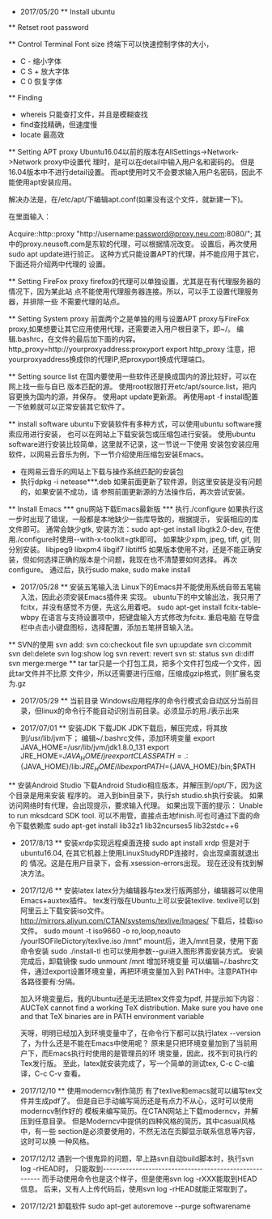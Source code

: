 * 2017/05/20
** Install ubuntu

** Retset root password

** Control Terminal Font size
   终端下可以快速控制字体的大小，
   + C - 缩小字体
   + C S + 放大字体
   + C 0 恢复字体

** Finding
   + whereis 只能查打文件，并且是模糊查找
   + find查找精确，但速度慢
   + locate 最高效
   
** Setting APT proxy
   Ubuntu16.04以前的版本在AllSettings->Network->Network proxy中设置代
   理时，是可以在detail中输入用户名和密码的。
   但是16.04版本中不进行detail设置。
   而apt使用时又不会要求输入用户名密码，因此不能使用apt安装应用。
   
   解决办法是，在/etc/apt/下编辑apt.conf(如果没有这个文件，就新建一下)。
   
   在里面输入：
   
   Acquire::http::proxy "http://username:password@proxy.neu.com:8080/";
   其中的proxy.neusoft.com是东软的代理，可以根据情况改变。
   设置后，再次使用sudo apt update进行验正。
   这种方式只能设置APT的代理，并不能应用于其它，下面还将介绍两中代理的
   设置。
   
** Setting FireFox proxy
   firefox的代理可以单独设置，尤其是在有代理服务器的情况下，因为某此站
   点不能使用代理服务器连接。所以，可以手工设置代理服务器，并排除一些
   不需要代理的站点。

** Setting System proxy
   前面两个之是单独的用与设置APT proxy与FireFox proxy,如果想要让其它应用使用代理，还需要进入用户根目录下，即~/。
   编辑.bashrc，在文件的最后加下面的内容。
   http_proxy=http://yourproxyaddress:proxyport
   export http_proxy
   注意，把yourproxyaddress换成你的代理IP,把proxyport换成代理端口。

** Setting source list
   在国内要使用一些软件还是换成国内的源比较好，可以在网上找一些与自已
   版本匹配的源。
   使用root权限打开etc/apt/source.list，把内容更换为国内的源，并保存。
   使用apt update更新源。
   再使用apt -f install配置一下依赖就可以正常安装其它软件了。

** install software
   ubuntu下安装软件有多种方式，可以使用ubuntu software搜索应用进行安装，
   也可以在网站上下载安装包或压缩包进行安装。
   使用ubuntu software进行安装比较简单，这里就不记录，这一节说一下使用
   安装包安装应用软件，以网易云音乐为例，下一节介绍使用压缩包安装Emacs。
   + 在网易云音乐的网站上下载与操作系统匹配的安装包
   + 执行dpkg -i netease***.deb
     如果前面更新了软件源，则这里安装是没有问题的，如果安装不成功，请
     参照前面更新源的方法操作后，再次尝试安装。



** Install Emacs
*** gnu网站下载Emacs最新版
*** 执行./configure
    如果执行这一步时出现了错误，一般都是本地缺少一些库导致的，根据提示，
    安装相应的库文件即可。
    通常会缺少gtk, 安装方法：sudo apt-get install libgtk2.0-dev, 在使
    用./configure时使用--with-x-toolkit=gtk即可。
    如果缺少xpm, jpeg, tiff, gif, 则分别安装。
    libjpeg9
    libxpm4
    libgif7
    libtiff5
    如果版本使用不对，还是不能正确安装，但如何选择正确的版本是个问题，我现在也不清楚要如何选择。
    再次configure。
    通过后，执行sudo make, sudo make install
* 2017/05/28
** 安装五笔输入法
   Linux下的Emacs并不能使用系统自带五笔输入法，因此必须安装Emacs插件来
   实现。
   ubuntu下的中文输出法，我只用了fcitx，并没有感觉不方便，先这么用着吧。
   sudo apt-get install fcitx-table-wbpy
   在语言与支持设置项中，把键盘输入方式修改为fcitx.
   重启电脑
   在导盘栏中点击小键盘图标，选择配置，添加五笔拼音输入法。
   
** SVN的使用
   svn add:
   svn co:checkout file
   svn up:update
   svn ci:commit
   svn del:delete
   svn log:show log
   svn revert: revert
   svn st: status
   svn di:diff
   svn merge:merge
** tar
   tar只是一个打包工具，把多个文件打包成一个文件，因此tar文件并不比原
   文件少，所以还需要进行压缩，压缩成gzip格式，则扩展名变为.gz

* 2017/05/29
** 当前目录
   Windows应用程序的命令行模式会自动区分当前目录，但linux的命令行不能自动识别当前目录。必须显示的用./表示出来




* 2017/07/01
** 安装JDK
   下载JDK
   JDK下载后，解压完成，将其放到/usr/lib/jvm下；
   编辑~/.bashrc文件，添加环境变量
   export JAVA_HOME=/usr/lib/jvm/jdk1.8.0_131
   export JRE_HOME=${JAVA_HOME}/jre
   export CLASSPATH=.:${JAVA_HOME}/lib:${JRE_HOME}/lib
   export PATH=${JAVA_HOME}/bin;$PATH
   
** 安装Android Studio
   下载Android Studio相应版本，并解压到/opt/下，因为这个目录是用来安装
   程序的。
   进入到bin目录下，执行sh studio.sh执行安装。
   如果访问网络时有代理，会出现提示，要求输入代理。
   如果出现下面的提示：
  Unable to run mksdcard SDK tool.
  可以不用管，直接点击地finish.可也可通过下面的命令下载依赖库
  sudo apt-get install lib32z1 lib32ncurses5 lib32stdc++6



* 2017/8/13
** 安装xrdp实现远程桌面连接
   sudo apt install xrdp
   但是对于ubuntu16.04, 在其它机器上使用LinuxStudyRDP连接时，会出现桌面就退出的
   情况。这是在用户目录下，会有.xsession-errors出现。
   现在还没有找到解决方法。

* 2017/12/6
** 安装latex
   latex分为编辑器与tex发行版两部分，编辑器可以使用Emacs+auxtex插件。
   tex发行版在Ubuntu上可以安装texlive.
   texlive可以到阿里云上下载安装iso文件。
   http://mirrors.aliyun.com/CTAN/systems/texlive/Images/
   下载后，挂载iso文件。
   sudo mount -t iso9660 -o ro,loop,noauto /yourISOFileDictory/texlive.iso
   /mnt"
   mount后，进入/mnt目录，使用下面命令安装
   sudo ./install-tl
   也可以使用参数--gui进入图形界面安装方式。
   安装完成后，卸载镜像
   sudo unmount /mnt
   增加环境变量
   可以编辑~/.bashrc文件，通过export设置环境变量，再把环境变量加入到
   PATH中。注意PATH中各路径要有:分隔。

   加入环境变量后，我的Ubuntu还是无法把tex文件变为pdf, 并提示如下内容：
   AUCTeX cannot find a working TeX distribution.
   Make sure you have one and that TeX binaries are in PATH
   environment variable

   天呀，明明已经加入到环境变量中了，在命令行下都可以执行latex
   --version了，为什么还是不能在Emacs中使用呢？
   原来是只把环境变量加到了当前用户下，而Emacs执行时使用的是管理员的环
   境变量，因此，找不到可执行的Tex发行版。
   至此，latex就安装完成了，写一个简单的测试tex, C-c C-c编译，C-c C-v
   查看。
* 2017/12/10
** 使用moderncv制作简历
   有了texlive和emacs就可以编写tex文件并生成pdf了。
   但是自已手动编写简历还是有点力不从心，这时可以使用moderncv制作好的
   模板来编写简历。在CTAN网站上下载moderncv，并解压到任意目录。
   但是Moderncv中提供的四种风格的简历，其中casual风格中，有一些
   section是必须要使用的，不然无法在页脚显示联系信息等内容，这时可以换
   一种风格。

* 2017/12/12
  遇到一个很鬼异的问题，早上路svn自动build脚本时，执行svn log -rHEAD时，
  只能取到-------------------------------------------------------
  而手动使用命令也是这个样子，但是使用svn log -rXXX能取到HEAD信息。
  后来，又有人上传代码后，使用svn log -rHEAD就能正常取到了。

* 2017/12/21
  卸载软件
  sudo apt-get autoremove --purge softwarename
